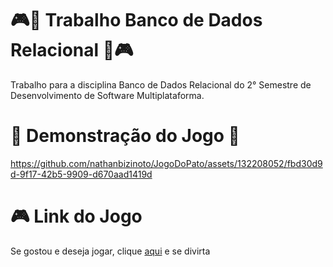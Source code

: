 # 🎮🦆 Trabalho Banco de Dados Relacional 🦆🎮

Trabalho para a disciplina Banco de Dados Relacional do 2° Semestre de Desenvolvimento de Software Multiplataforma.

# 🦆 Demonstração do Jogo 🦆

https://github.com/nathanbizinoto/JogoDoPato/assets/132208052/fbd30d9d-9f17-42b5-9909-d670aad1419d

# 🎮 Link do Jogo

Se gostou e deseja jogar, clique [aqui](https://patogame.netlify.app/) e se divirta



